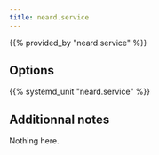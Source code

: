 ```yaml
---
title: neard.service
---
```


{{% provided_by "neard.service" %}}

## Options

{{% systemd_unit "neard.service" %}}

## Additionnal notes

Nothing here.